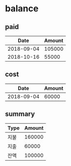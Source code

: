 # balance

## paid

Date | Amount
---- | ------
2018-09-04 | 105000
2018-10-16 | 55000

## cost

Date | Amount
---- | ------
2018-09-04 | 60000

## summary

Type | Amount
---- | ------
지불 | 160000
지출 | 60000
잔액 | 100000
